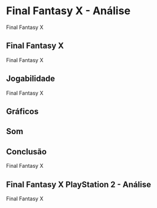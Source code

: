 ---
---

# Final Fantasy X - Análise

Final Fantasy X

## Final Fantasy X

Final Fantasy X

## Jogabilidade

Final Fantasy X

## Gráficos


## Som

## Conclusão

Final Fantasy X

## Final Fantasy X PlayStation 2 - Análise

Final Fantasy X
